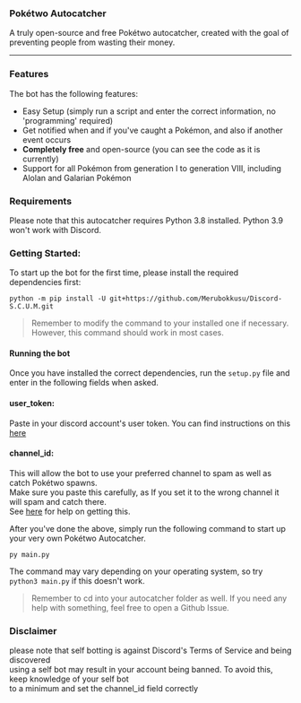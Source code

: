 ### **Pokétwo Autocatcher**
A truly open-source and free Pokétwo autocatcher, created with the goal of preventing people from wasting their money.

---

### Features
The bot has the following features:
- Easy Setup (simply run a script and enter the correct information, no 'programming' required)
- Get notified when and if you've caught a Pokémon, and also if another event occurs
- **Completely free** and open-source (you can see the code as it is currently)
- Support for all Pokémon from generation I to generation VIII, including Alolan and Galarian Pokémon

### Requirements
Please note that this autocatcher requires Python 3.8 installed. Python 3.9 won't work with Discord.

### Getting Started:
To start up the bot for the first time, please install the required dependencies first:
```
python -m pip install -U git+https://github.com/Merubokkusu/Discord-S.C.U.M.git
```
> Remember to modify the command to your installed one if necessary. <br>
> However, this command should work in most cases.

#### <b>Running the bot</b>
Once you have installed the correct dependencies, run the `setup.py` file and enter in the following fields when asked.

#### <b>user_token</b>:
Paste in your discord account's user token. You can find instructions on this [here](https://www.youtube.com/watch?v=3W9tAEsK7RM) <br>

#### <b>channel_id</b>:
This will allow the bot to use your preferred channel to spam as well as catch Pokétwo spawns. <br>
Make sure you paste this carefully, as If you set it to the wrong channel it will spam and catch there. <br>
See [here](https://www.youtube.com/watch?v=6dqYctHmazc) for help on getting this.

After you've done the above, simply run the following command to start up your very own Pokétwo Autocatcher.
```
py main.py
```
The command may vary depending on your operating system, so try `python3 main.py` if this doesn't work.

> Remember to cd into your autocatcher folder as well. If you need any help with something, feel free to open a Github Issue.

### Disclaimer
please note that self botting is against Discord's Terms of Service and being discovered <br> 
using a self bot may result in your account being banned. To avoid this, keep knowledge of your self bot <br> to a minimum and set the channel_id field correctly <br>
